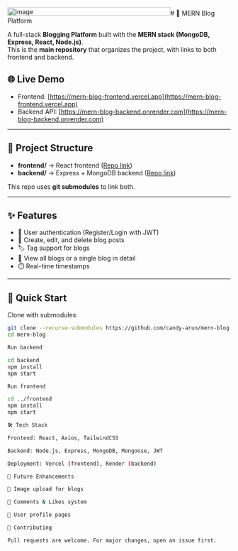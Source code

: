 <img width="368" height="19" alt="image" src="https://github.com/user-attachments/assets/a58c16a3-c6e9-422c-94f6-5d664a4e997a" /># 📰 MERN Blog Platform

A full-stack **Blogging Platform** built with the **MERN stack (MongoDB, Express, React, Node.js)**.  
This is the **main repository** that organizes the project, with links to both frontend and backend.

## 🌐 Live Demo
- Frontend: [https://mern-blog-frontend.vercel.app](https://mern-blog-frontend.vercel.app)  
- Backend API: [https://mern-blog-backend.onrender.com](https://mern-blog-backend.onrender.com)

---

## 📂 Project Structure
- **frontend/** → React frontend ([Repo link](https://mern-blog-frontend-ten-zeta.vercel.app/))  
- **backend/** → Express + MongoDB backend ([Repo link](https://mern-blog-backend-eax0.onrender.com))

This repo uses **git submodules** to link both.

---

## ✨ Features
- 🔑 User authentication (Register/Login with JWT)  
- 📝 Create, edit, and delete blog posts  
- 🏷️ Tag support for blogs  
- 👀 View all blogs or a single blog in detail  
- ⏱️ Real-time timestamps  

---

## 🚀 Quick Start
Clone with submodules:
```bash
git clone --recurse-submodules https://github.com/candy-arun/mern-blog.git
cd mern-blog

Run backend

cd backend
npm install
npm start

Run frontend

cd ../frontend
npm install
npm start

🛠️ Tech Stack

Frontend: React, Axios, TailwindCSS

Backend: Node.js, Express, MongoDB, Mongoose, JWT

Deployment: Vercel (frontend), Render (backend)

📌 Future Enhancements

📸 Image upload for blogs

💬 Comments & Likes system

👤 User profile pages

🤝 Contributing

Pull requests are welcome. For major changes, open an issue first.
